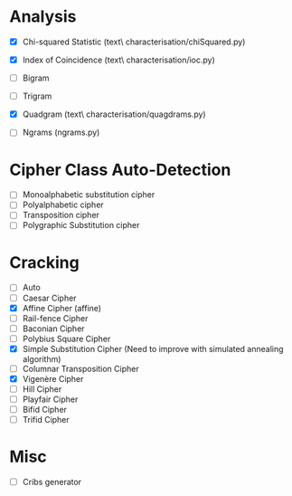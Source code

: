 # Analysis

  * [x] Chi-squared Statistic (text\ characterisation/chiSquared.py)
  * [x] Index of Coincidence (text\ characterisation/ioc.py)
  * [ ] Bigram
  * [ ] Trigram
  * [x] Quadgram (text\ characterisation/quagdrams.py)
  * [ ] Ngrams (ngrams.py)
  

# Cipher Class Auto-Detection
  * [ ] Monoalphabetic substitution cipher
  * [ ] Polyalphabetic cipher
  * [ ] Transposition cipher
  * [ ] Polygraphic Substitution cipher

# Cracking
  * [ ] Auto
  * [ ] Caesar Cipher
  * [x] Affine Cipher (affine)
  * [ ] Rail-fence Cipher
  * [ ] Baconian Cipher
  * [ ] Polybius Square Cipher
  * [x] Simple Substitution Cipher (Need to improve with simulated annealing algorithm)
  * [ ] Columnar Transposition Cipher
  * [x] Vigenère Cipher
  * [ ] Hill Cipher
  * [ ] Playfair Cipher
  * [ ] Bifid Cipher
  * [ ] Trifid Cipher

# Misc
  * [ ] Cribs generator
